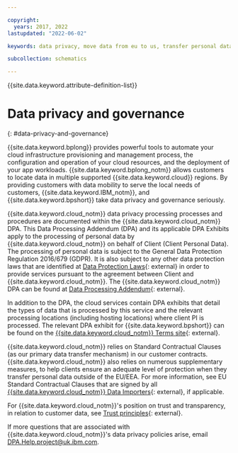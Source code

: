 ```yaml
---

copyright:
  years: 2017, 2022
lastupdated: "2022-06-02"

keywords: data privacy, move data from eu to us, transfer personal data outside eu

subcollection: schematics

---
```


{{site.data.keyword.attribute-definition-list}}

# Data privacy and governance
{: #data-privacy-and-governance}

{{site.data.keyword.bplong}} provides powerful tools to automate your cloud infrastructure provisioning and management process, the configuration and operation of your cloud resources, and the deployment of your app workloads. {{site.data.keyword.bplong_notm}} allows customers to locate data in multiple supported {{site.data.keyword.cloud}} regions. By providing customers with data mobility to serve the local needs of customers, {{site.data.keyword.IBM_notm}}, and {{site.data.keyword.bpshort}} take data privacy and governance seriously.

{{site.data.keyword.cloud_notm}} data privacy processing processes and procedures are documented within the {{site.data.keyword.cloud_notm}} DPA. This Data Processing Addendum (DPA) and its applicable DPA Exhibits apply to the processing of personal data by {{site.data.keyword.cloud_notm}} on behalf of Client (Client Personal Data). The processing of personal data is subject to the General Data Protection Regulation 2016/679 (GDPR). It is also subject to any other data protection laws that are identified at [Data Protection Laws](http://www.ibm.com/dpa/dpl){: external} in order to provide services pursuant to the agreement between Client and {{site.data.keyword.cloud_notm}}. The {{site.data.keyword.cloud_notm}} DPA can be found at [Data Processing Addendum](https://www.ibm.com/dpa){: external}.

In addition to the DPA, the cloud services contain DPA exhibits that detail the types of data that is processed by this service and the relevant processing locations (including hosting locations) where client PI is processed. The relevant DPA exhibit for {{site.data.keyword.bpshort}} can be found on the [{{site.data.keyword.cloud_notm}} Terms site](https://www.ibm.com/support/customer/csol/contractexplorer/cloud/datasheets/2052E430379B11E58B2CB2A838CE4F20/en){: external}.

{{site.data.keyword.cloud_notm}} relies on Standard Contractual Clauses (as our primary data transfer mechanism) in our customer contracts. {{site.data.keyword.cloud_notm}} also relies on numerous supplementary measures, to help clients ensure an adequate level of protection when they transfer personal data outside of the EU/EEA. For more information, see EU Standard Contractual Clauses that are signed by all [{{site.data.keyword.cloud_notm}} Data Importers](https://www.ibm.com/software/sla/sladb.nsf/sla/eumc){: external}, if applicable.

For {{site.data.keyword.cloud_notm}}'s position on trust and transparency, in relation to customer data, see [Trust principles](https://www.ibm.com/blogs/policy/trust-principles/){: external}.

If more questions that are associated with {{site.data.keyword.cloud_notm}}'s data privacy policies arise, email DPA.Help.project@uk.ibm.com. 
